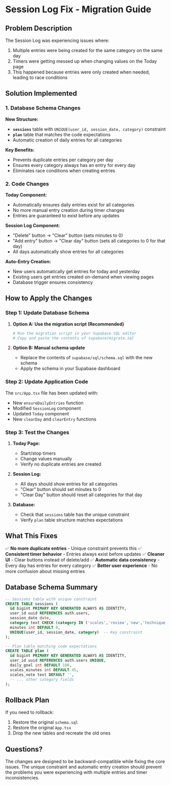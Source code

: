 # Session Log Fix - Migration Guide

## Problem Description

The Session Log was experiencing issues where:

1. Multiple entries were being created for the same category on the same day
2. Timers were getting messed up when changing values on the Today page
3. This happened because entries were only created when needed, leading to race conditions

## Solution Implemented

### 1. Database Schema Changes

**New Structure:**

- **`sessions`** table with `UNIQUE(user_id, session_date, category)` constraint
- **`plan`** table that matches the code expectations
- Automatic creation of daily entries for all categories

**Key Benefits:**

- Prevents duplicate entries per category per day
- Ensures every category always has an entry for every day
- Eliminates race conditions when creating entries

### 2. Code Changes

**Today Component:**

- Automatically ensures daily entries exist for all categories
- No more manual entry creation during timer changes
- Entries are guaranteed to exist before any updates

**Session Log Component:**

- "Delete" button → "Clear" button (sets minutes to 0)
- "Add entry" button → "Clear day" button (sets all categories to 0 for that day)
- All days automatically show entries for all categories

**Auto-Entry Creation:**

- New users automatically get entries for today and yesterday
- Existing users get entries created on-demand when viewing pages
- Database trigger ensures consistency

## How to Apply the Changes

### Step 1: Update Database Schema

1. **Option A: Use the migration script (Recommended)**

   ```bash
   # Run the migration script in your Supabase SQL editor
   # Copy and paste the contents of supabase/migrate.sql
   ```

2. **Option B: Manual schema update**
   - Replace the contents of `supabase/sql/schema.sql` with the new schema
   - Apply the schema in your Supabase dashboard

### Step 2: Update Application Code

The `src/App.tsx` file has been updated with:

- New `ensureDailyEntries` function
- Modified `SessionLog` component
- Updated `Today` component
- New `clearDay` and `clearEntry` functions

### Step 3: Test the Changes

1. **Today Page:**

   - Start/stop timers
   - Change values manually
   - Verify no duplicate entries are created

2. **Session Log:**

   - All days should show entries for all categories
   - "Clear" button should set minutes to 0
   - "Clear Day" button should reset all categories for that day

3. **Database:**
   - Check that `sessions` table has the unique constraint
   - Verify `plan` table structure matches expectations

## What This Fixes

✅ **No more duplicate entries** - Unique constraint prevents this
✅ **Consistent timer behavior** - Entries always exist before updates
✅ **Cleaner UI** - Clear buttons instead of delete/add
✅ **Automatic data consistency** - Every day has entries for every category
✅ **Better user experience** - No more confusion about missing entries

## Database Schema Summary

```sql
-- Sessions table with unique constraint
CREATE TABLE sessions (
  id bigint PRIMARY KEY GENERATED ALWAYS AS IDENTITY,
  user_id uuid REFERENCES auth.users,
  session_date date,
  category text CHECK (category IN ('scales','review','new','technique')),
  minutes int DEFAULT 0,
  UNIQUE(user_id, session_date, category)  -- Key constraint
);

-- Plan table matching code expectations
CREATE TABLE plan (
  id bigint PRIMARY KEY GENERATED ALWAYS AS IDENTITY,
  user_id uuid REFERENCES auth.users UNIQUE,
  daily_goal int DEFAULT 180,
  scales_minutes int DEFAULT 45,
  scales_note text DEFAULT '',
  -- ... other category fields
);
```

## Rollback Plan

If you need to rollback:

1. Restore the original `schema.sql`
2. Restore the original `App.tsx`
3. Drop the new tables and recreate the old ones

## Questions?

The changes are designed to be backward-compatible while fixing the core issues. The unique constraint and automatic entry creation should prevent the problems you were experiencing with multiple entries and timer inconsistencies.
